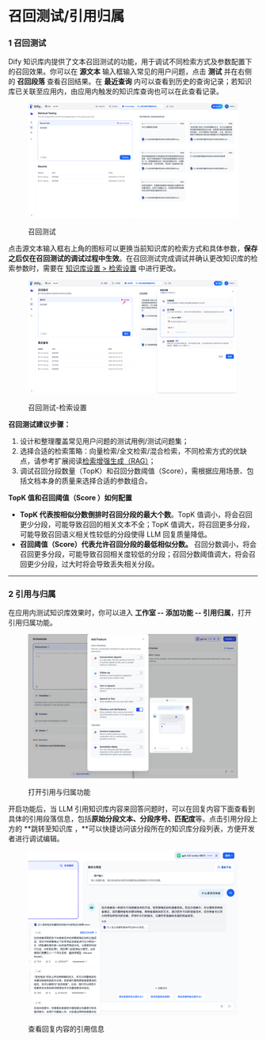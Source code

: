 # 召回测试/引用归属

### 1 召回测试

Dify 知识库内提供了文本召回测试的功能，用于调试不同检索方式及参数配置下的召回效果。你可以在 **源文本** 输入框输入常见的用户问题，点击 **测试** 并在右侧的 **召回段落** 查看召回结果。在 **最近查询** 内可以查看到历史的查询记录；若知识库已关联至应用内，由应用内触发的知识库查询也可以在此查看记录。

<figure><img src="../../.gitbook/assets/image (86).png" alt=""><figcaption><p>召回测试</p></figcaption></figure>

点击源文本输入框右上角的图标可以更换当前知识库的检索方式和具体参数，**保存之后仅在召回测试的调试过程中生效**。在召回测试完成调试并确认更改知识库的检索参数时，需要在 [知识库设置 > 检索设置](create-knowledge-and-upload-documents/#id-6-jian-suo-she-zhi) 中进行更改。

<figure><img src="../../.gitbook/assets/image (87).png" alt=""><figcaption><p>召回测试-检索设置</p></figcaption></figure>

**召回测试建议步骤：**

1. 设计和整理覆盖常见用户问题的测试用例/测试问题集；
2. 选择合适的检索策略：向量检索/全文检索/混合检索，不同检索方式的优缺点，请参考扩展阅读[检索增强生成（RAG）](../../learn-more/extended-reading/retrieval-augment/)；
3. 调试召回分段数量（TopK）和召回分数阈值（Score），需根据应用场景、包括文档本身的质量来选择合适的参数组合。

**TopK 值和召回阈值（Score ）如何配置**

* **TopK 代表按相似分数倒排时召回分段的最大个数**。TopK 值调小，将会召回更少分段，可能导致召回的相关文本不全；TopK 值调大，将召回更多分段，可能导致召回语义相关性较低的分段使得 LLM 回复质量降低。
* **召回阈值（Score）代表允许召回分段的最低相似分数。** 召回分数调小，将会召回更多分段，可能导致召回相关度较低的分段；召回分数阈值调大，将会召回更少分段，过大时将会导致丢失相关分段。

***

### 2 引用与归属

在应用内测试知识库效果时，你可以进入 **工作室 -- 添加功能 -- 引用归属**，打开引用归属功能。

<figure><img src="../../.gitbook/assets/citation-and-attribution.png" alt=""><figcaption><p>打开引用与归属功能</p></figcaption></figure>

开启功能后，当 LLM 引用知识库内容来回答问题时，可以在回复内容下面查看到具体的引用段落信息，包括**原始分段文本、分段序号、匹配度**等。点击引用分段上方的 \*\*跳转至知识库 ，\*\*可以快捷访问该分段所在的知识库分段列表，方便开发者进行调试编辑。

<figure><img src="../../.gitbook/assets/image (84).png" alt=""><figcaption><p>查看回复内容的引用信息</p></figcaption></figure>
